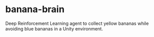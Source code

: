 # banana-brain
Deep Reinforcement Learning agent to collect yellow bananas while avoiding blue bananas in a Unity environment.
